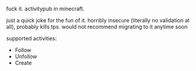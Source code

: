 fuck it. activitypub in minecraft.

just a quick joke for the fun of it. horribly insecure (literally no validation at all), probably kills tps. would not recommend migrating to it anytime soon

supported activities:

- Follow
- Unfollow
- Create
